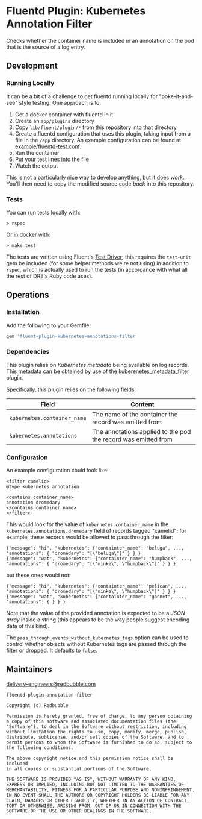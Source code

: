# Fluentd Plugin: Kubernetes Annotation Filter

Checks whether the container name is included in an annotation on the pod that is the source of a log entry.

## Development

### Running Locally

It can be a bit of a challenge to get fluentd running locally for "poke-it-and-see" style testing. One approach is to:

1. Get a docker container with fluentd in it
1. Create an `app/plugins` directory
1. Copy `lib/fluent/plugin/*` from this repository into that directory
1. Create a fluentd configuration that uses this plugin, taking input from a file in the `/app` directory. An example
   configuration can be found at [example/fluentd-test.conf](example/fluentd-test.conf).
1. Run the container
1. Put your test lines into the file
1. Watch the output

This is not a particularly nice way to develop anything, but it does _work_. You'll then need to copy the modified
source code _back_ into this repository.

### Tests

You can run tests locally with:

```
> rspec
```

Or in docker with:

```
> make test
```

The tests are written using Fluent's [Test Driver](https://docs.fluentd.org/plugin-development/plugin-test-code); this
requires the `test-unit` gem be included (for some helper methods we're not using) in addition to `rspec`, which is
actually used to run the tests (in accordance with what all the rest of DRE's Ruby code uses).

## Operations

### Installation

Add the following to your Gemfile:

```ruby
gem 'fluent-plugin-kubernetes-annotations-filter
```

### Dependencies

This plugin relies on _Kubernetes metadata_ being available on log records. This metadata can be obtained by use of the
[kuberenetes_metadata_filter](https://github.com/fabric8io/fluent-plugin-kubernetes_metadata_filter) plugin.

Specifically, this plugin relies on the following fields:

| Field                       | Content                                                        |
|-----------------------------|----------------------------------------------------------------|
| `kubernetes.container_name` | The name of the container the record was emitted from          |
| `kubernetes.annotations`    | The annotations applied to the pod the record was emitted from |

### Configuration

An example configuration could look like:

```
<filter camelid>
@type kubernetes_annotation

<contains_container_name>
annotation dromedary
</contains_container_name>
</filter>
```

This would look for the value of `kubernetes.container_name` in the `kubernetes.annotations.dromedary` field of records
tagged "camelid"; for example, these records would be allowed to pass through the filter:

```
{"message": "hi", "kubernetes": {"containter_name": "beluga", ..., "annotations": { "dromedary": "[\"beluga\"]" } } }
{"message": "wat", "kubernetes": {"containter_name": "humpback", ..., "annotations": { "dromedary": "[\"minke\", \"humpback\"]" } } }
```

but these ones would not:

```
{"message": "hi", "kubernetes": {"containter_name": "pelican", ..., "annotations": { "dromedary": "[\"minke\", \"humpback\"]" } } }
{"message": "wat", "kubernetes": {"containter_name": "gannet", ..., "annotations": { } } }
```

Note that the value of the provided annotation is expected to be a _JSON array_ inside a string (this appears to be the
way people suggest encoding data of this kind).

The `pass_through_events_without_kubernetes_tags` option can be used to control whether objects without Kubernetes tags
are passed through the filter or dropped. It defaults to `false`.

## Maintainers

delivery-engineers@redbubble.com

    fluentd-plugin-annotation-filter

    Copyright (c) Redbubble

    Permission is hereby granted, free of charge, to any person obtaining
    a copy of this software and associated documentation files (the
    "Software"), to deal in the Software without restriction, including
    without limitation the rights to use, copy, modify, merge, publish,
    distribute, sublicense, and/or sell copies of the Software, and to
    permit persons to whom the Software is furnished to do so, subject to
    the following conditions:

    The above copyright notice and this permission notice shall be included
    in all copies or substantial portions of the Software.

    THE SOFTWARE IS PROVIDED "AS IS", WITHOUT WARRANTY OF ANY KIND,
    EXPRESS OR IMPLIED, INCLUDING BUT NOT LIMITED TO THE WARRANTIES OF
    MERCHANTABILITY, FITNESS FOR A PARTICULAR PURPOSE AND NONINFRINGEMENT.
    IN NO EVENT SHALL THE AUTHORS OR COPYRIGHT HOLDERS BE LIABLE FOR ANY
    CLAIM, DAMAGES OR OTHER LIABILITY, WHETHER IN AN ACTION OF CONTRACT,
    TORT OR OTHERWISE, ARISING FROM, OUT OF OR IN CONNECTION WITH THE
    SOFTWARE OR THE USE OR OTHER DEALINGS IN THE SOFTWARE.

